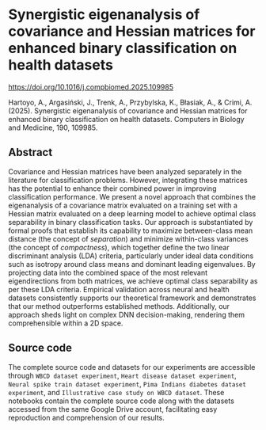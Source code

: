 # Synergistic eigenanalysis of covariance and Hessian matrices for enhanced binary classification on health datasets

https://doi.org/10.1016/j.compbiomed.2025.109985

Hartoyo, A., Argasiński, J., Trenk, A., Przybylska, K., Błasiak, A., & Crimi, A. (2025). Synergistic eigenanalysis of covariance and Hessian matrices for enhanced binary classification on health datasets. Computers in Biology and Medicine, 190, 109985.


## Abstract

Covariance and Hessian matrices have been analyzed separately in the literature for classification problems. However, integrating these matrices has the potential to enhance their combined power in improving classification performance. We present a novel approach that combines the eigenanalysis of a covariance matrix evaluated on a training set with a Hessian matrix evaluated on a deep learning model to achieve optimal class separability in binary classification tasks. Our approach is substantiated by formal proofs that establish its capability to maximize between-class mean distance (the concept of _separation_) and minimize within-class variances (the concept of _compactness_), which together define the two linear discriminant analysis (LDA) criteria, particularly under ideal data conditions such as isotropy around class means and dominant leading eigenvalues. By projecting data into the combined space of the most relevant eigendirections from both matrices, we achieve optimal class separability as per these LDA criteria. Empirical validation across neural and health datasets consistently supports our theoretical framework and demonstrates that our method outperforms established methods.  Additionally, our approach sheds light on complex DNN decision-making, rendering them comprehensible within a 2D space.

## Source code

The complete source code and datasets for our experiments are accessible through `WBCD dataset experiment`, `Heart disease dataset experiment`, `Neural spike train dataset experiment`, `Pima Indians diabetes dataset experiment`, and `Illustrative case study on WBCD dataset`. These notebooks contain the complete source code along with the datasets accessed from the same Google Drive account, facilitating easy reproduction and comprehension of our results.

